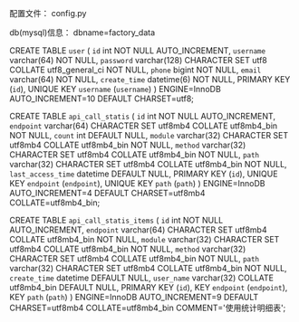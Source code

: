 配置文件：
config.py

db(mysql)信息：
dbname=factory_data

CREATE TABLE `user` (
  `id` int NOT NULL AUTO_INCREMENT,
  `username` varchar(64) NOT NULL,
  `password` varchar(128) CHARACTER SET utf8 COLLATE utf8_general_ci NOT NULL,
  `phone` bigint NOT NULL,
  `email` varchar(64) NOT NULL,
  `create_time` datetime(6) NOT NULL,
  PRIMARY KEY (`id`),
  UNIQUE KEY `username` (`username`)
) ENGINE=InnoDB AUTO_INCREMENT=10 DEFAULT CHARSET=utf8;


CREATE TABLE `api_call_statis` (
  `id` int NOT NULL AUTO_INCREMENT,
  `endpoint` varchar(64) CHARACTER SET utf8mb4 COLLATE utf8mb4_bin NOT NULL,
  `count` int DEFAULT NULL,
  `module` varchar(32) CHARACTER SET utf8mb4 COLLATE utf8mb4_bin NOT NULL,
  `method` varchar(32) CHARACTER SET utf8mb4 COLLATE utf8mb4_bin NOT NULL,
  `path` varchar(32) CHARACTER SET utf8mb4 COLLATE utf8mb4_bin NOT NULL,
  `last_access_time` datetime DEFAULT NULL,
  PRIMARY KEY (`id`),
  UNIQUE KEY `endpoint` (`endpoint`),
  UNIQUE KEY `path` (`path`)
) ENGINE=InnoDB AUTO_INCREMENT=4 DEFAULT CHARSET=utf8mb4 COLLATE=utf8mb4_bin;


CREATE TABLE `api_call_statis_items` (
  `id` int NOT NULL AUTO_INCREMENT,
  `endpoint` varchar(64) CHARACTER SET utf8mb4 COLLATE utf8mb4_bin NOT NULL,
  `module` varchar(32) CHARACTER SET utf8mb4 COLLATE utf8mb4_bin NOT NULL,
  `method` varchar(32) CHARACTER SET utf8mb4 COLLATE utf8mb4_bin NOT NULL,
  `path` varchar(32) CHARACTER SET utf8mb4 COLLATE utf8mb4_bin NOT NULL,
  `create_time` datetime DEFAULT NULL,
  `user_name` varchar(32) COLLATE utf8mb4_bin DEFAULT NULL,
  PRIMARY KEY (`id`),
  KEY `endpoint` (`endpoint`),
  KEY `path` (`path`)
) ENGINE=InnoDB AUTO_INCREMENT=9 DEFAULT CHARSET=utf8mb4 COLLATE=utf8mb4_bin COMMENT='使用统计明细表';
